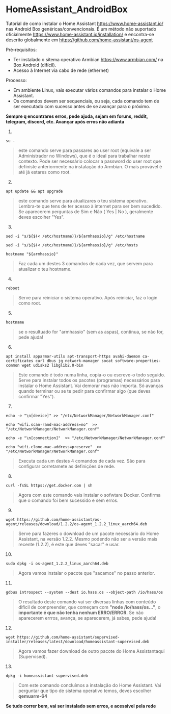 # HomeAssistant_AndroidBox

Tutorial de como instalar o Home Assistant https://www.home-assistant.io/ nas Android Box genéricas/convencionais.
É um método não suportado oficialmente https://www.home-assistant.io/installation/ e encontra-se descrito globalmente em https://github.com/home-assistant/os-agent

Pré-requisitos:
- Ter instalado o sitema operativo Armbian https://www.armbian.com/ na Box Android (difícil).
- Acesso à Internet via cabo de rede (ethernet)


Processo:
- Em ambiente Linux, vais executar vários comandos para instalar o Home Assistant.
- Os comandos devem ser sequenciais, ou seja, cada comando tem de ser executado com sucesso antes de se avançar para o próximo.

**Sempre q encontrares erros, pede ajuda, sejam em foruns, reddit, telegram, discord, etc. Avançar após erros não adianta**


1.
`su -`

> este comando serve para passares ao user root (equivale a ser Administrador no Windows), que é o ideal para trabalhar neste contexto. Pode ser necessário colocar a password do user root que definiste anteriormente na instalação do Armbian. O mais provável é até já estares como root.



2.
`apt update && apt upgrade`

> este comando serve para atualizares o teu sistema operativo. Lembra-te que tens de ter acesso à internet para ser bem sucedido. Se aparecerem perguntas de Sim e Não ( Yes | No ), geralmente deves escolher "Yes".



3.
`sed -i "s/${$(< /etc/hostname)}/${armhassio}/g" /etc/hostname`

`sed -i "s/${$(< /etc/hostname)}/${armhassio}/g" /etc/hosts`

`hostname "${armhassio}"`

> Faz cada um destes 3 comandos de cada vez, que servem para atualizar o teu hostname.



4. 
`reboot`

> Serve para reiniciar o sistema operativo. Após reiniciar, faz o login como root.



5. 
`hostname`

> se o resultuado for "armhassio" (sem as aspas), continua, se não for, pede ajuda!



6. 
`apt install apparmor-utils apt-transport-https avahi-daemon ca-certificates curl dbus jq network-manager socat software-properties-common wget udisks2 libglib2.0-bin`

> Este comando é todo numa linha, copia-o ou escreve-o todo seguido. Serve para instalar todos os pacotes (programas) necessários para instalar o Home Assistant. Vai demorar mas não importa. Só avanças quando terminar ou se te pedir para confirmar algo (que deves confirmar "Yes").



7.
`echo -e "\n[device]" >> "/etc/NetworkManager/NetworkManager.conf"`

`echo "wifi.scan-rand-mac-address=no"  >> "/etc/NetworkManager/NetworkManager.conf"`

`echo -e "\n[connection]"  >> "/etc/NetworkManager/NetworkManager.conf"`

`echo "wifi.clone-mac-address=preserve"  >> "/etc/NetworkManager/NetworkManager.conf"`

> Executa cada um destes 4 comandos de cada vez. São para configurar corretamete as definições de rede.



8. 
`curl -fsSL https://get.docker.com | sh`

> Agora com este comando vais instalar o sofwtare Docker. Confirma que o comando foi bem sucessido e sem erros. 



9. 
`wget https://github.com/home-assistant/os-agent/releases/download/1.2.2/os-agent_1.2.2_linux_aarch64.deb`

> Serve para fazeres o download de um pacote necessário do Home Assistant, na versão 1.2.2. Mesmo podendo não ser a versão mais recente (1.2.2), é este que deves "sacar" e usar.



10.
`sudo dpkg -i os-agent_1.2.2_linux_aarch64.deb`

> Agora vamos instalar o pacote que "sacamos" no passo anterior.



11.
`gdbus introspect --system --dest io.hass.os --object-path /io/hass/os`

> O resultado deste comando vai ser diversas linhas com conteúdo dificil de compreender, que começam com **"node /io/hass/os…"**, o **importante é que não tenha nenhum ERRO/ERROR**. Se não aparecerem errros, avança, se aparecerem, já sabes, pede ajuda!



12. 
`wget https://github.com/home-assistant/supervised-installer/releases/latest/download/homeassistant-supervised.deb`

> Agora vamos fazer download de outro pacote do Home Assistantaqui (Supervised).



13.
`dpkg -i homeassistant-supervised.deb`

> Com este comando concluímos a instalação do Home Assistant. Vai perguntar que tipo de sistema operativo temos, deves escolher  **qemuarm-64**


**Se tudo correr bem, vai ser instalado sem erros, e acessivel pela rede**
